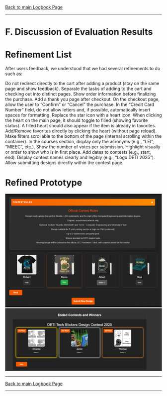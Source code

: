 [Back to main Logbook Page](../hci_logbook.md)

---

# F. Discussion of Evaluation Results


# Refinement List

After users feedback, we understood that we had several refinements to do such as:

  Do not redirect directly to the cart after adding a product (stay on the same page and show feedback).
	Separate the tasks of adding to the cart and checking out into distinct pages.
	Show order information before finalizing the purchase.
	Add a thank you page after checkout.
	On the checkout page, allow the user to “Confirm” or “Cancel” the purchase.
	In the “Credit Card Number” field, do not allow letters and, if possible, automatically insert spaces for formatting.
  Replace the star icon with a heart icon.
	When clicking the heart on the main page, it should toggle to filled (showing favorite status).
	A filled heart should also appear if the item is already in favorites.
	Add/Remove favorites directly by clicking the heart (without page reload).
	Make filters scrollable to the bottom of the page (internal scrolling within the container).
	In the courses section, display only the acronyms (e.g., “LEI”, “MIEEC”, etc.).
	Show the number of votes per submission.
	Highlight visually or order to show who is in first place.
	Add dates to contests (e.g., start, end).
	Display contest names clearly and legibly (e.g., “Logo DETI 2025”).
	Allow submitting designs directly within the contest page.

# Refined Prototype
  
  ![versao final com os concursos](image.png)
  ![concurso 2](image-1.png)

---
[Back to main Logbook Page](../hci_logbook.md)

---
